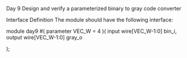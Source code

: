 Day 9
Design and verify a parameterized binary to gray code converter

Interface Definition
The module should have the following interface:

module day9 #(
  parameter VEC_W = 4
)(
  input     wire[VEC_W-1:0] bin_i,
  output    wire[VEC_W-1:0] gray_o

);
